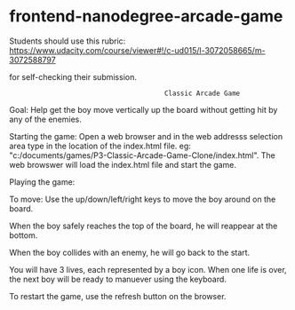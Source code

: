 frontend-nanodegree-arcade-game
===============================

Students should use this rubric: https://www.udacity.com/course/viewer#!/c-ud015/l-3072058665/m-3072588797

for self-checking their submission.

                                           Classic Arcade Game
Goal: Help get the boy move vertically up the board without getting hit by any of the enemies.

Starting the game:
Open a web browser and in the web addresss selection area type in the location of the index.html file.
 eg: "c:/documents/games/P3-Classic-Arcade-Game-Clone/index.html".
The web browswer will load the index.html file and start the game.
 
Playing the game:

To move: Use the up/down/left/right keys to move the boy around on the board.

When the boy safely reaches the top of the board, he will reappear at the bottom.

When the boy collides with an enemy, he will go back to the start.

You will have 3 lives, each represented by a boy icon. When one life is over, the next boy will be ready to manuever 
using the keyboard. 

To restart the game, use the refresh button on the browser.
